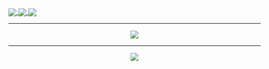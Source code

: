 <a href="dwdwdw">
    <img align="center" src="https://img.shields.io/badge/github-%23121011.svg?style=for-the-badge&logo=github&logoColor=white" />    
</a>

<a href="dwdw">
    <img align="center" src="https://img.shields.io/badge/Reddit-%23FF4500.svg?style=for-the-badge&logo=Reddit&logoColor=white" />    
</a>

<a href="dwdw">
    <img align="center" src="https://img.shields.io/badge/steam-%23000000.svg?style=for-the-badge&logo=steam&logoColor=white" />    
</a>

---

<p align="center">
    <img src="https://github-readme-stats.vercel.app/api?username=KingHector&show_icons=true&bg_color=ffffff00&hide_border=true&title_color=ffffff&text_color=ffffff" />
</p>

---

<p align="center">
    <img src="https://i.imgur.com/Aa8mB8H.gif" />
</p> 
